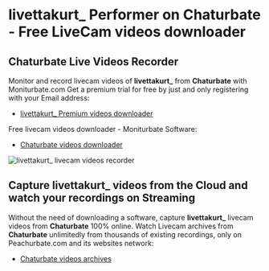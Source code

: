 # livettakurt_ Performer on Chaturbate - Free LiveCam videos downloader

## Chaturbate Live Videos Recorder

Monitor and record livecam videos of **livettakurt_** from **Chaturbate** with Moniturbate.com
Get a premium trial for free by just and only registering with your Email address:
* [livettakurt_ Premium videos downloader](https://moniturbate.com/request-demo-licence-key.html)

Free livecam videos downloader - Moniturbate Software:
* [Chaturbate videos downloader](https://moniturbate.com/moniturbate-download-software.html)

![livettakurt_ livecam videos recorder](https://peachurnet.com/templates/moniturbate-software.png)


## Capture livettakurt_ videos from the Cloud and watch your recordings on Streaming

Without the need of downloading a software, capture **livettakurt_** livecam videos from **Chaturbate** 100% online.
Watch Livecam archives from **Chaturbate** unlimitedly from thousands of existing recordings, only on Peachurbate.com and its websites network:
* [Chaturbate videos archives](https://peachurnet.com/)